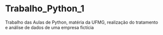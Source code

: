 # Trabalho_Python_1
Trabalho das Aulas de Python, matéria da UFMG, realização do tratamento e análise de dados de uma empresa fictícia
